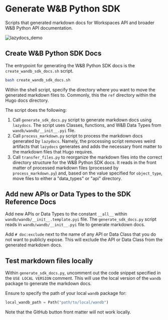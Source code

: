 # Generate W&B Python SDK

Scripts that generated markdown docs for Workspaces API and broader W&B Python API documentation.

![lazydocs_demo](https://github.com/user-attachments/assets/33e160f9-bd8d-475a-8a9b-82ee10027805)


## Create W&B Python SDK Docs

The entrypoint for generating the W&B Python SDK docs is the `create_wandb_sdk_docs.sh` script. 

```bash
bash create_wandb_sdk_docs.sh
```

Within the shell script, specify the directory where you want to move the generated markdown files to. Commonly, this the `ref` directory within the Hugo docs directory. 

The script does the following:

1. Call `generate_sdk_docs.py` script to generate markdown docs using `lazydocs`. The script uses Classes, functions, and W&B Data Types from `wandb/wandb/__init__.pyi` file.
2. Call `process_markdown.py` script to process the markdown docs generated by `lazydocs`. Namely, the processing script removes weird artifacts that `lazydocs` generates and adds the necessary front matter to the markdown files that Hugo requires.
3. Call `transfer_files.py` to reorganize the markdown files into the correct directory structure for the W&B Python SDK docs. It reads in the front matter of processed markdown files (processed by `process_markdown.py`) and, based on the value specified for `object_type`, move files to either a "data_types" or "api" directory.


## Add new APIs or Data Types to the SDK Reference Docs

Add new APIs or Data Types to the constant `__all__` within `wandb/wandb/__init__.template.pyi` file. The `generate_sdk_docs.py` script reads in `wandb/wandb/__init__.pyi` file to generate markdown docs.

Add `# doc:exclude` next to the name of any API or Data Class that you do not want to publicly expose. This will exclude the API or Data Class from the generated markdown docs.
 

## Test markdown files locally

Within `generate_sdk_docs.py`, uncomment out the code snippet specified in the `USE LOCAL VERSION` comment. This will use the local version of the `wandb` package to generate the markdown docs. 

Ensure to specify the path of your local `wandb` package for:

```python title="generate_sdk_docs.py"
local_wandb_path = Path("path/to/local/wandb")
```

Note that the GitHub button front matter will not work locally.
